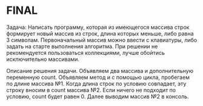 # FINAL
Задача: Написать программу, которая из имеющегося массива строк формирует новый массив из строк, длина которых меньше, либо равна 3 символам. Первоначальный массив можно ввести с клавиатуры, либо задать на старте выполнения алгоритма. При решении не рекомендуется пользоваться коллекциями, лучше обойтись исключительно массивами.

Описание решения задачи.
Объявляем два массива и дополнительную переменную count.
Объявляем метод и с помощью цикла, пробегаем по длине массива №1.
Когда длина строк по условию совпадает, эту строку вносим в count массива №2. 
Если ничего не подходит по условию, count будет равен 0.
Далее выводим массив №2 в консоль.